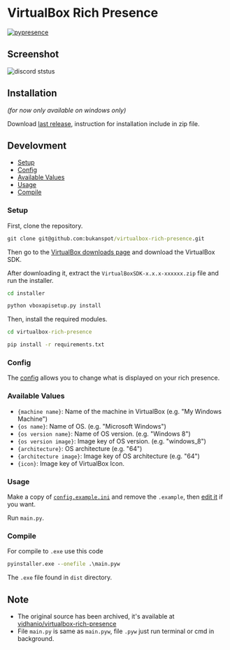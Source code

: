# VirtualBox Rich Presence

[![pypresence](https://img.shields.io/badge/using-pypresence-00bb88.svg?style=for-the-badge&logo=discord&logoWidth=20)](https://github.com/qwertyquerty/pypresence)

## Screenshot
![discord ststus](https://raw.githubusercontent.com/bukanspot/DiscordBox/master/.github/archived/images/v2023.05.22/discord-status.png?token=GHSAT0AAAAAACA4XFCG7FS7Q32IQD3HAXNIZDKYUHA)

## Installation 
*(for now only available on windows only)*

Download [last release](https://github.com/bukanspot/DiscordBox/releases), instruction for installation include in zip file.


## Develovment
- [Setup](#setup)
- [Config](#config)
- [Available Values](#available-values)
- [Usage](#usage)
- [Compile](#compile)

### Setup
First, clone the repository.

```cmd
git clone git@github.com:bukanspot/virtualbox-rich-presence.git
```

Then go to the [VirtualBox downloads page](https://www.virtualbox.org/wiki/Downloads) and download the VirtualBox SDK.

After downloading it, extract the `VirtualBoxSDK-x.x.x-xxxxxx.zip` file and run the installer.

```cmd
cd installer
```

```cmd
python vboxapisetup.py install
```

Then, install the required modules.

```cmd
cd virtualbox-rich-presence
```

```cmd
pip install -r requirements.txt
```

### Config

The [config](config.example.ini) allows you to change what is displayed on your rich presence.

### Available Values

- `{machine name}`: Name of the machine in VirtualBox (e.g. "My Windows Machine")
- `{os name}`: Name of OS. (e.g. "Microsoft Windows")
- `{os version name}`: Name of OS version. (e.g. "Windows 8")
- `{os version image}`: Image key of OS version. (e.g. "windows_8")
- `{architecture}`: OS architecture (e.g. "64")
- `{architecture image}`: Image key of OS architecture (e.g. "64")
- `{icon}`: Image key of VirtualBox Icon.

### Usage

Make a copy of [`config.example.ini`](config.example.ini) and remove the `.example`, then [edit it](#config) if you want.

Run `main.py`.

### Compile
For compile to `.exe` use this code
```cmd
pyinstaller.exe --onefile .\main.pyw
```
The `.exe` file found in `dist` directory.

## Note
- The original source has been archived, it's available at [vidhanio/virtualbox-rich-presence](https://github.com/vidhanio/virtualbox-rich-presence)
- File `main.py` is same as `main.pyw`, file `.pyw` just run terminal or cmd in background.
